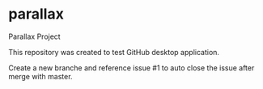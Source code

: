 # parallax
Parallax Project

This repository was created to test GitHub desktop application.

Create a new branche and reference issue #1 to auto close the issue after merge with master.
